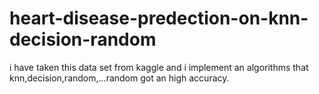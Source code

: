 # heart-disease-predection-on-knn-decision-random
i have taken this data set from kaggle and i implement an algorithms that knn,decision,random,...random got an high accuracy.
